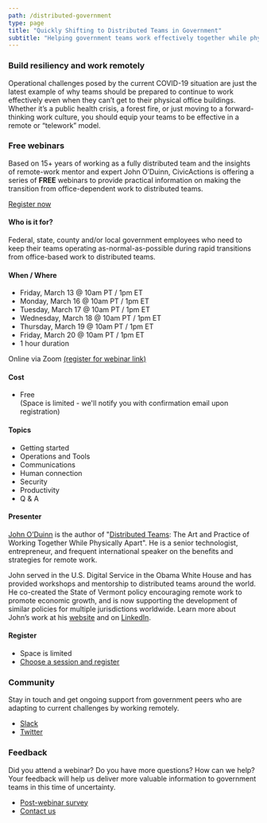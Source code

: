 ```yaml
---
path: /distributed-government
type: page
title: "Quickly Shifting to Distributed Teams in Government"
subtitle: "Helping government teams work effectively together while physically apart"
---
```


### Build resiliency and work remotely

Operational challenges posed by the current COVID-19 situation are just the latest example of why teams should be prepared to continue to work effectively even when they can’t get to their physical office buildings. Whether it’s a public health crisis, a forest fire, or just moving to a forward-thinking work culture, you should equip your teams to be effective in a remote or “telework” model.

### Free webinars

Based on 15+ years of working as a fully distributed team and the insights of remote-work mentor and expert John O’Duinn, CivicActions is offering a series of **FREE** webinars to provide practical information on making the transition from office-dependent work to distributed teams.

[Register now](https://zoom.us/webinar/register/WN_aQ0Yu_7QSBWcmQeTELv52A)

#### Who is it for?

Federal, state, county and/or local government employees who need to keep their teams operating as-normal-as-possible during rapid transitions from office-based work to distributed teams. 

#### When / Where

* Friday, March 13 @ 10am PT / 1pm ET
* Monday, March 16 @ 10am PT / 1pm ET
* Tuesday, March 17 @ 10am PT / 1pm ET
* Wednesday, March 18 @ 10am PT / 1pm ET
* Thursday, March 19 @ 10am PT / 1pm ET
* Friday, March 20 @ 10am PT / 1pm ET
* 1 hour duration

Online via Zoom [(register for webinar link)](https://zoom.us/webinar/register/WN_aQ0Yu_7QSBWcmQeTELv52A)

#### Cost

* Free  
(Space is limited - we'll notify you with confirmation email upon registration)

#### Topics

* Getting started
* Operations and Tools
* Communications
* Human connection
* Security
* Productivity
* Q & A

#### Presenter

[John O’Duinn](https://civicactions.com/team/john-o-duinn) is the author of "[Distributed Teams](https://www.amzn.com/1732254907): The Art and Practice of Working Together While Physically Apart". He is a senior technologist, entrepreneur, and frequent international speaker on the benefits and strategies for remote work.

John served in the U.S. Digital Service in the Obama White House and has provided workshops and mentorship to distributed teams around the world. He co-created the State of Vermont policy encouraging remote work to promote economic growth, and is now supporting the development of similar policies for multiple jurisdictions worldwide. Learn more about John’s work at his [website](http://oduinn.com/) and on [LinkedIn](https://www.linkedin.com/in/joduinn).

#### Register

* Space is limited
* [Choose a session and register](https://zoom.us/webinar/register/WN_aQ0Yu_7QSBWcmQeTELv52A)

### Community

Stay in touch and get ongoing support from government peers who are adapting to current challenges by working remotely.

* [Slack](https://distributedgov.herokuapp.com/)
* [Twitter](https://twitter.com/DistributedGov)

### Feedback

Did you attend a webinar? Do you have more questions? How can we help? Your feedback will help us deliver more valuable information to government teams in this time of uncertainty. 

* [Post-webinar survey](https://www.surveymonkey.com/r/distributedgov)
* [Contact us](https://civicactions.com/contact)
